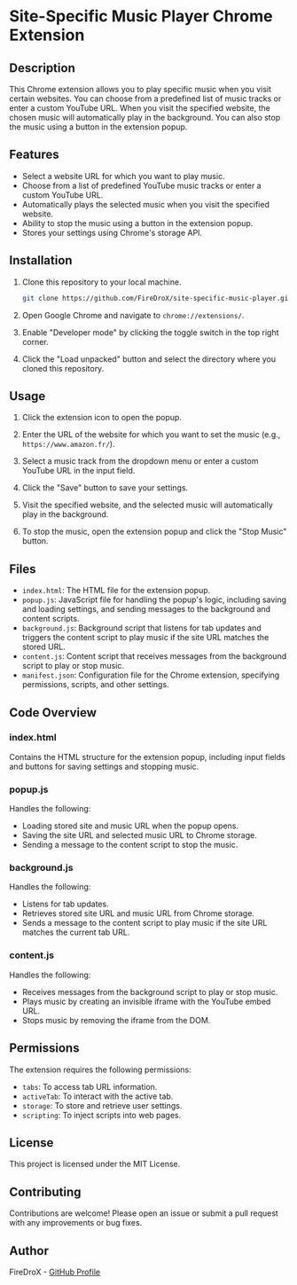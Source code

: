 # Site-Specific Music Player Chrome Extension

## Description

This Chrome extension allows you to play specific music when you visit certain websites. You can choose from a predefined list of music tracks or enter a custom YouTube URL. When you visit the specified website, the chosen music will automatically play in the background. You can also stop the music using a button in the extension popup.

## Features

- Select a website URL for which you want to play music.
- Choose from a list of predefined YouTube music tracks or enter a custom YouTube URL.
- Automatically plays the selected music when you visit the specified website.
- Ability to stop the music using a button in the extension popup.
- Stores your settings using Chrome's storage API.

## Installation

1. Clone this repository to your local machine.

   ```sh
   git clone https://github.com/FireDroX/site-specific-music-player.git
   ```

2. Open Google Chrome and navigate to `chrome://extensions/`.

3. Enable "Developer mode" by clicking the toggle switch in the top right corner.

4. Click the "Load unpacked" button and select the directory where you cloned this repository.

## Usage

1. Click the extension icon to open the popup.

2. Enter the URL of the website for which you want to set the music (e.g., `https://www.amazon.fr/`).

3. Select a music track from the dropdown menu or enter a custom YouTube URL in the input field.

4. Click the "Save" button to save your settings.

5. Visit the specified website, and the selected music will automatically play in the background.

6. To stop the music, open the extension popup and click the "Stop Music" button.

## Files

- `index.html`: The HTML file for the extension popup.
- `popup.js`: JavaScript file for handling the popup's logic, including saving and loading settings, and sending messages to the background and content scripts.
- `background.js`: Background script that listens for tab updates and triggers the content script to play music if the site URL matches the stored URL.
- `content.js`: Content script that receives messages from the background script to play or stop music.
- `manifest.json`: Configuration file for the Chrome extension, specifying permissions, scripts, and other settings.

## Code Overview

### index.html

Contains the HTML structure for the extension popup, including input fields and buttons for saving settings and stopping music.

### popup.js

Handles the following:

- Loading stored site and music URL when the popup opens.
- Saving the site URL and selected music URL to Chrome storage.
- Sending a message to the content script to stop the music.

### background.js

Handles the following:

- Listens for tab updates.
- Retrieves stored site URL and music URL from Chrome storage.
- Sends a message to the content script to play music if the site URL matches the current tab URL.

### content.js

Handles the following:

- Receives messages from the background script to play or stop music.
- Plays music by creating an invisible iframe with the YouTube embed URL.
- Stops music by removing the iframe from the DOM.

## Permissions

The extension requires the following permissions:

- `tabs`: To access tab URL information.
- `activeTab`: To interact with the active tab.
- `storage`: To store and retrieve user settings.
- `scripting`: To inject scripts into web pages.

## License

This project is licensed under the MIT License.

## Contributing

Contributions are welcome! Please open an issue or submit a pull request with any improvements or bug fixes.

## Author

FireDroX - [GitHub Profile](https://github.com/FireDroX)
